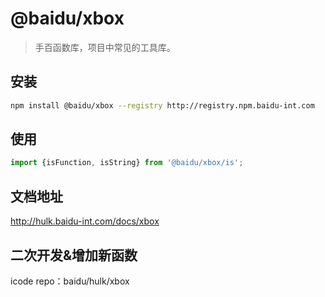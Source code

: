 # @baidu/xbox

> 手百函数库，项目中常见的工具库。

## 安装

```bash
npm install @baidu/xbox --registry http://registry.npm.baidu-int.com
```

## 使用

```js
import {isFunction, isString} from '@baidu/xbox/is';
```

## 文档地址

http://hulk.baidu-int.com/docs/xbox

## 二次开发&增加新函数

icode repo：baidu/hulk/xbox
